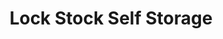 ---
title: "Lock Stock Self Storage"
url: /llandudno-junction/lock-stock-self-storage/
shop: storage rental
---